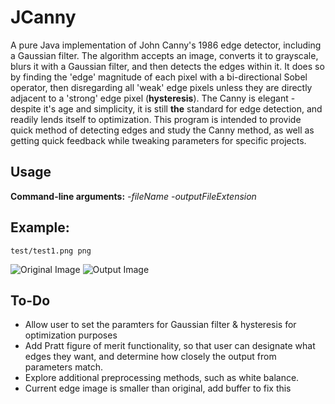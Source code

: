 # JCanny
A pure Java implementation of John Canny's 1986 edge detector, including a Gaussian filter. The algorithm accepts an image, converts it to grayscale, blurs it with a Gaussian filter, and then detects the edges within it. It does so by finding the 'edge' magnitude of each pixel with a bi-directional Sobel operator, then disregarding all 'weak' edge pixels unless they are directly adjacent to a 'strong' edge pixel (**hysteresis**). The Canny is elegant - despite it's age and simplicity, it is still **the** standard for edge detection, and readily lends itself to optimization. This program is intended to provide quick method of detecting edges and study the Canny method, as well as getting quick feedback while tweaking parameters for specific projects.

## Usage
**Command-line arguments:** *-fileName* *-outputFileExtension*

## Example:
```
test/test1.png png
```
![Original Image](https://github.com/rstreet85/JCanny/blob/master/test/test1.png)
![Output Image](https://github.com/rstreet85/JCanny/blob/master/test/test1_canny.png)

## To-Do
* Allow user to set the paramters for Gaussian filter & hysteresis for optimization purposes
* Add Pratt figure of merit functionality, so that user can designate what edges they want, and determine how closely the output from parameters match.
* Explore additional preprocessing methods, such as white balance.
* Current edge image is smaller than original, add buffer to fix this
